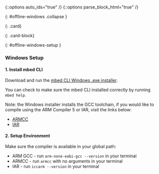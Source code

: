 {::options auto_ids="true" /}
{::options parse_block_html="true" /}

{: #offline-windows .collapse }
<div>

{: .card}
<div>

{: .card-block}
<div>

{: #offline-windows-setup }
### Windows Setup

#### 1. Install mbed CLI

Download and run the [mbed CLI Windows .exe installer](https://github.com/ARMmbed/mbed-cli-windows-installer/releases).

You can check to make sure the mbed CLI installed correctly by running `mbed help`.

Note: the Windows installer installs the GCC toolchain, if you would like to compile using the ARM Compiler 5 or IAR, visit the links below:

  * [ARMCC ](https://developer.arm.com/products/software-development-tools/compilers/arm-compiler/downloads/version-5)  
  * [IAR](https://www.iar.com/iar-embedded-workbench/tools-for-arm/)  

#### 2. Setup Environment

Make sure the compiler is available in your global path:

  * ARM GCC - run `arm-none-eabi-gcc --version` in your terminal
  * ARMCC - run `armcc` with no arguments in your terminal
  * IAR - run `iccarm --version` in your terminal
  
</div>
</div>
</div>
<p></p>